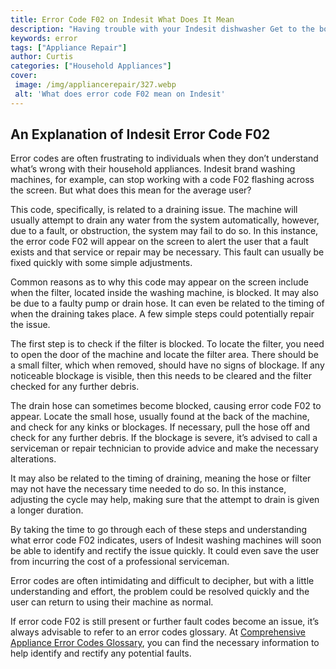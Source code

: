 ```yaml
---
title: Error Code F02 on Indesit What Does It Mean
description: "Having trouble with your Indesit dishwasher Get to the bottom of error code F02 and find out what it means and how to fix it with this comprehensive guide"
keywords: error
tags: ["Appliance Repair"]
author: Curtis
categories: ["Household Appliances"]
cover: 
 image: /img/appliancerepair/327.webp
 alt: 'What does error code F02 mean on Indesit'
---
```

## An Explanation of Indesit Error Code F02
Error codes are often frustrating to individuals when they don’t understand what’s wrong with their household appliances. Indesit brand washing machines, for example, can stop working with a code F02 flashing across the screen. But what does this mean for the average user?

This code, specifically, is related to a draining issue. The machine will usually attempt to drain any water from the system automatically, however, due to a fault, or obstruction, the system may fail to do so. In this instance, the error code F02 will appear on the screen to alert the user that a fault exists and that service or repair may be necessary. This fault can usually be fixed quickly with some simple adjustments. 

Common reasons as to why this code may appear on the screen include when the filter, located inside the washing machine, is blocked. It may also be due to a faulty pump or drain hose. It can even be related to the timing of when the draining takes place. A few simple steps could potentially repair the issue.

The first step is to check if the filter is blocked. To locate the filter, you need to open the door of the machine and locate the filter area. There should be a small filter, which when removed, should have no signs of blockage. If any noticeable blockage is visible, then this needs to be cleared and the filter checked for any further debris.

The drain hose can sometimes become blocked, causing error code F02 to appear. Locate the small hose, usually found at the back of the machine, and check for any kinks or blockages. If necessary, pull the hose off and check for any further debris. If the blockage is severe, it’s advised to call a serviceman or repair technician to provide advice and make the necessary alterations.

It may also be related to the timing of draining, meaning the hose or filter may not have the necessary time needed to do so. In this instance, adjusting the cycle may help, making sure that the attempt to drain is given a longer duration.

By taking the time to go through each of these steps and understanding what error code F02 indicates, users of Indesit washing machines will soon be able to identify and rectify the issue quickly. It could even save the user from incurring the cost of a professional serviceman. 

Error codes are often intimidating and difficult to decipher, but with a little understanding and effort, the problem could be resolved quickly and the user can return to using their machine as normal. 

If error code F02 is still present or further fault codes become an issue, it’s always advisable to refer to an error codes glossary. At [Comprehensive Appliance Error Codes Glossary](./error-codes/), you can find the necessary information to help identify and rectify any potential faults.
